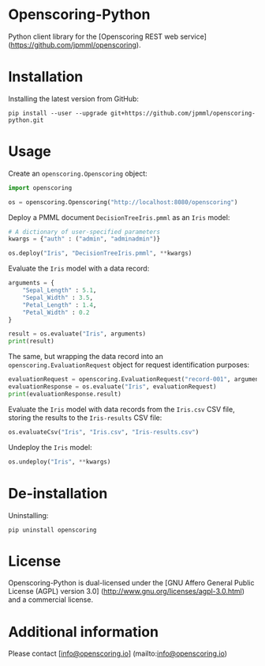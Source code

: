 Openscoring-Python
==================

Python client library for the [Openscoring REST web service] (https://github.com/jpmml/openscoring).

# Installation #

Installing the latest version from GitHub:

```
pip install --user --upgrade git+https://github.com/jpmml/openscoring-python.git
```

# Usage #

Create an `openscoring.Openscoring` object:

```python
import openscoring

os = openscoring.Openscoring("http://localhost:8080/openscoring")
```

Deploy a PMML document `DecisionTreeIris.pmml` as an `Iris` model:

```python
# A dictionary of user-specified parameters
kwargs = {"auth" : ("admin", "adminadmin")}

os.deploy("Iris", "DecisionTreeIris.pmml", **kwargs)
```

Evaluate the `Iris` model with a data record:

```python
arguments = {
	"Sepal_Length" : 5.1,
	"Sepal_Width" : 3.5,
	"Petal_Length" : 1.4,
	"Petal_Width" : 0.2
}

result = os.evaluate("Iris", arguments)
print(result)
```

The same, but wrapping the data record into an `openscoring.EvaluationRequest` object for request identification purposes:

```python
evaluationRequest = openscoring.EvaluationRequest("record-001", arguments)
evaluationResponse = os.evaluate("Iris", evaluationRequest)
print(evaluationResponse.result)
```

Evaluate the `Iris` model with data records from the `Iris.csv` CSV file, storing the results to the `Iris-results` CSV file:

```python
os.evaluateCsv("Iris", "Iris.csv", "Iris-results.csv")
```

Undeploy the `Iris` model:

```python
os.undeploy("Iris", **kwargs)
```

# De-installation #

Uninstalling:

```
pip uninstall openscoring
```

# License #

Openscoring-Python is dual-licensed under the [GNU Affero General Public License (AGPL) version 3.0] (http://www.gnu.org/licenses/agpl-3.0.html) and a commercial license.

# Additional information #

Please contact [info@openscoring.io] (mailto:info@openscoring.io)
